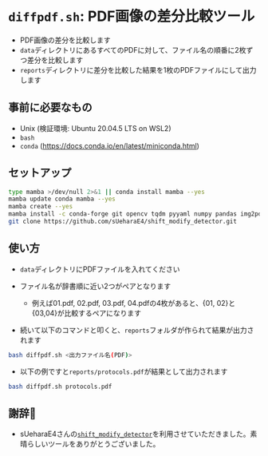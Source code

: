 
# `diffpdf.sh`: PDF画像の差分比較ツール

- PDF画像の差分を比較します
- `data`ディレクトリにあるすべてのPDFに対して、ファイル名の順番に2枚ずつ差分を比較します
- `reports`ディレクトリに差分を比較した結果を1枚のPDFファイルにして出力します

## 事前に必要なもの

- Unix (検証環境: Ubuntu 20.04.5 LTS on WSL2)
- `bash`
- `conda` (https://docs.conda.io/en/latest/miniconda.html)

## セットアップ

```bash
type mamba >/dev/null 2>&1 || conda install mamba --yes
mamba update conda mamba --yes
mamba create --yes
mamba install -c conda-forge git opencv tqdm pyyaml numpy pandas img2pdf pdf2image poppler pillow --yes
git clone https://github.com/sUeharaE4/shift_modify_detector.git
```


## 使い方

- `data`ディレクトリにPDFファイルを入れてください
- ファイル名が辞書順に近い2つがペアとなります
  - 例えば01.pdf, 02.pdf, 03.pdf, 04.pdfの4枚があると、{01, 02}と{03,04}が比較するペアになります

- 続いて以下のコマンドと叩くと、`reports`フォルダが作られて結果が出力されます

```bash
bash diffpdf.sh <出力ファイル名(PDF)>
```

- 以下の例ですと`reports/protocols.pdf`が結果として出力されます

```bash
bash diffpdf.sh protocols.pdf
```

## 謝辞:pray:

- sUeharaE4さんの[`shift_modify_detector`](https://github.com/sUeharaE4/shift_modify_detector)を利用させていただきました。素晴らしいツールをありがとうございました。
